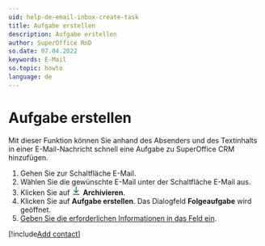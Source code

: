 ```yaml
---
uid: help-de-email-inbox-create-task
title: Aufgabe erstellen
description: Aufgabe erstellen
author: SuperOffice RnD
so.date: 07.04.2022
keywords: E-Mail
so.topic: howto
language: de
---
```


# Aufgabe erstellen

Mit dieser Funktion können Sie anhand des Absenders und des Textinhalts in einer E-Mail-Nachricht schnell eine Aufgabe zu SuperOffice CRM hinzufügen.

1. Gehen Sie zur Schaltfläche E-Mail.
2. Wählen Sie die gewünschte E-Mail unter der Schaltfläche E-Mail aus.
3. Klicken Sie auf ![Symbol][img1] **Archivieren**.
4. Klicken Sie auf **Aufgabe erstellen**. Das Dialogfeld **Folgeaufgabe** wird geöffnet.
5. [Geben Sie die erforderlichen Informationen in das Feld ein][2].

[!include[Add contact](includes/add-contact-opens.md)]

<!-- Referenced links -->
[2]: ../../../diary/learn/create-follow-up.md#fields

<!-- Referenced images -->
[img1]: ../../../../../common/icons/archive-icon.png
